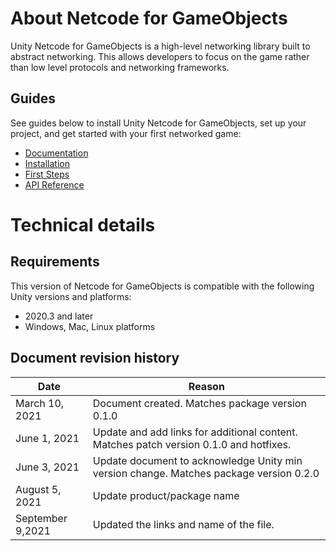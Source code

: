 # About Netcode for GameObjects

Unity Netcode for GameObjects is a high-level networking library built to abstract networking. This allows developers to focus on the game rather than low level protocols and networking frameworks. 

## Guides

See guides below to install Unity Netcode for GameObjects, set up your project, and get started with your first networked game:

* [Documentation](https://docs-multiplayer.unity3d.com/docs/getting-started/about-mlapi)
* [Installation](https://docs-multiplayer.unity3d.com/docs/migration/install)
* [First Steps](https://docs-multiplayer.unity3d.com/docs/tutorials/helloworld/helloworldintro)
* [API Reference](https://docs-multiplayer.unity3d.com/docs/mlapi-api/introduction)

# Technical details

## Requirements

This version of Netcode for GameObjects is compatible with the following Unity versions and platforms:

* 2020.3 and later
* Windows, Mac, Linux platforms

## Document revision history

|Date|Reason|
|---|---|
|March 10, 2021|Document created. Matches package version 0.1.0|
|June 1, 2021|Update and add links for additional content. Matches patch version 0.1.0 and hotfixes.|
|June 3, 2021|Update document to acknowledge Unity min version change. Matches package version 0.2.0|
|August 5, 2021|Update product/package name|
|September 9,2021|Updated the links and name of the file.|
